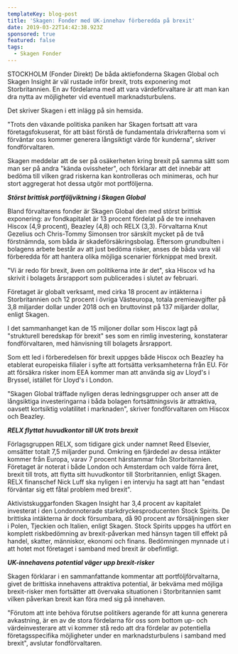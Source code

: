 ```yaml
---
templateKey: blog-post
title: 'Skagen: Fonder med UK-innehav förberedda på brexit'
date: 2019-03-22T14:42:38.923Z
sponsored: true
featured: false
tags:
  - Skagen Fonder
---
```

STOCKHOLM (Fonder Direkt) De båda aktiefonderna Skagen Global och Skagen Insight är väl rustade inför brexit, trots exponering mot Storbritannien. En av fördelarna med att vara värdeförvaltare är att man kan dra nytta av möjligheter vid eventuell marknadsturbulens.



Det skriver Skagen i ett inlägg på sin hemsida.



"Trots den växande politiska paniken har Skagen fortsatt att vara företagsfokuserat, för att bäst förstå de fundamentala drivkrafterna som vi förväntar oss kommer generera långsiktigt värde för kunderna", skriver fondförvaltaren.



Skagen meddelar att de ser på osäkerheten kring brexit på samma sätt som man ser på andra "kända ovissheter", och förklarar att det innebär att bedöma till vilken grad riskerna kan kontrolleras och minimeras, och hur stort aggregerat hot dessa utgör mot portföljerna.



**_Störst brittisk portföljviktning i Skagen Global_**



Bland förvaltarens fonder är Skagen Global den med störst brittisk exponering: av fondkapitalet är 13 procent fördelat på de tre innehaven Hiscox (4,9 procent), Beazley (4,8) och RELX (3,3). Förvaltarna Knut Gezelius och Chris-Tommy Simonsen tror särskilt mycket på de två förstnämnda, som båda är skadeförsäkringsbolag. Eftersom grundbulten i bolagens arbete består av att just bedöma risker, anses de båda vara väl förberedda för att hantera olika möjliga scenarier förknippat med brexit.



"Vi är redo för brexit, även om politikerna inte är det", ska Hiscox vd ha skrivit i bolagets årsrapport som publicerades i slutet av februari.



Företaget är globalt verksamt, med cirka 18 procent av intäkterna i Storbritannien och 12 procent i övriga Västeuropa, totala premieavgifter på 3,8 miljarder dollar under 2018 och en bruttovinst på 137 miljarder dollar, enligt Skagen.



I det sammanhanget kan de 15 miljoner dollar som Hiscox lagt på "strukturell beredskap för brexit" ses som en rimlig investering, konstaterar fondförvaltaren, med hänvisning till bolagets årsrapport.



Som ett led i förberedelsen för brexit uppges både Hiscox och Beazley ha etablerat europeiska filialer i syfte att fortsätta verksamheterna från EU. För att försäkra risker inom EEA kommer man att använda sig av Lloyd's i Bryssel, istället för Lloyd's i London.



"Skagen Global träffade nyligen deras ledningsgrupper och anser att de långsiktiga investeringarna i båda bolagen fortsättningsvis är attraktiva, oavsett kortsiktig volatilitet i marknaden", skriver fondförvaltaren om Hiscox och Beazley.



**_RELX flyttat huvudkontor till UK trots brexit_**



Förlagsgruppen RELX, som tidigare gick under namnet Reed Elsevier, omsätter totalt 7,5 miljarder pund. Omkring en fjärdedel av dessa intäkter kommer från Europa, varav 7 procent härstammar från Storbritannien. Företaget är noterat i både London och Amsterdam och valde förra året, brexit till trots, att flytta sitt huvudkontor till Storbritannien, enligt Skagen. RELX finanschef Nick Luff ska nyligen i en intervju ha sagt att han "endast förväntar sig ett fåtal problem med brexit".



Aktivistskuggarfonden Skagen Insight har 3,4 procent av kapitalet investerat i den Londonnoterade starkdryckesproducenten Stock Spirits. De brittiska intäkterna är dock försumbara, då 90 procent av försäljningen sker i Polen, Tjeckien och Italien, enligt Skagen. Stock Spirits uppges ha utfört en komplett riskbedömning av brexit-påverkan med hänsyn tagen till effekt på handel, skatter, människor, ekonomi och finans. Bedömningen mynnade ut i att hotet mot företaget i samband med brexit är obefintligt.



**_UK-innehavens potential väger upp brexit-risker_**



Skagen förklarar i en sammanfattande kommentar att portföljförvaltarna, givet de brittiska innehavens attraktiva potential, är bekväma med möjliga brexit-risker men fortsätter att övervaka situationen i Storbritannien samt vilken påverkan brexit kan föra med sig på innehaven.



"Förutom att inte behöva förutse politikers agerande för att kunna generera avkastning, är en av de stora fördelarna för oss som bottom up- och värdeinvesterare att vi kommer stå redo att dra fördelar av potentiella företagsspecifika möjligheter under en marknadsturbulens i samband med brexit", avslutar fondförvaltaren.
